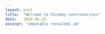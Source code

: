 ```yaml
---
layout: post
title:  "Welcome to Chinmoy controversies"
date:   2020-06-25
excerpt: "immutable revealedi am"
---
```

